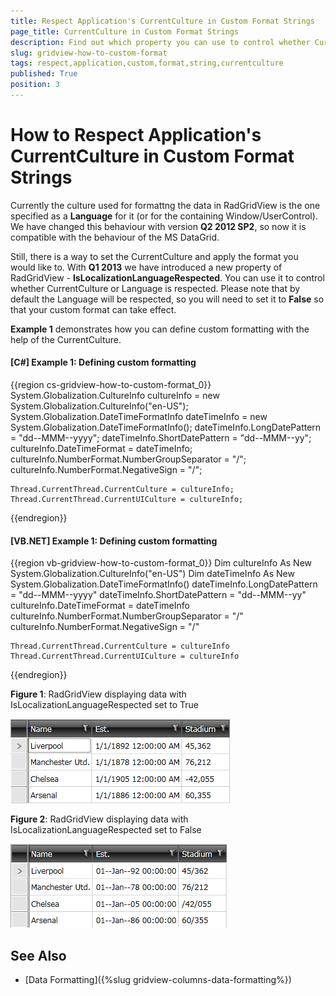 ```yaml
---
title: Respect Application's CurrentCulture in Custom Format Strings
page_title: CurrentCulture in Custom Format Strings
description: Find out which property you can use to control whether CurrentCulture or Language are respected within RadGridView - Telerik's WPF DataGrid.
slug: gridview-how-to-custom-format
tags: respect,application,custom,format,string,currentculture
published: True
position: 3
---
```


# How to Respect Application's CurrentCulture in Custom Format Strings

Currently the culture used for formattng the data in RadGridView is the one specified as a __Language__ for it (or for the containing Window/UserControl). We have changed this behaviour with version __Q2 2012 SP2__, so now it is compatible with the behaviour of the MS DataGrid. 

Still, there is a way to set the CurrentCulture and apply the format you would like to. With __Q1 2013__ we have introduced a new property of RadGridView - __IsLocalizationLanguageRespected__. You can use it to control whether CurrentCulture or Language is respected. Please note that by default the Language will be respected, so you will need to set it to **False** so that your custom format can take effect.
        
**Example 1** demonstrates how you can define custom formatting with the help of the CurrentCulture.

#### __[C#] Example 1: Defining custom formatting__

{{region cs-gridview-how-to-custom-format_0}}
	System.Globalization.CultureInfo cultureInfo = new System.Globalization.CultureInfo("en-US");
	System.Globalization.DateTimeFormatInfo dateTimeInfo =
	new System.Globalization.DateTimeFormatInfo();
	dateTimeInfo.LongDatePattern = "dd--MMM--yyyy";
	dateTimeInfo.ShortDatePattern = "dd--MMM--yy";
	cultureInfo.DateTimeFormat = dateTimeInfo;
	cultureInfo.NumberFormat.NumberGroupSeparator = "/";
	cultureInfo.NumberFormat.NegativeSign = "/";
	
	Thread.CurrentThread.CurrentCulture = cultureInfo;
	Thread.CurrentThread.CurrentUICulture = cultureInfo;
{{endregion}}

#### __[VB.NET] Example 1: Defining custom formatting__

{{region vb-gridview-how-to-custom-format_0}}
	Dim cultureInfo As New System.Globalization.CultureInfo("en-US")
	Dim dateTimeInfo As New System.Globalization.DateTimeFormatInfo()
	dateTimeInfo.LongDatePattern = "dd--MMM--yyyy"
	dateTimeInfo.ShortDatePattern = "dd--MMM--yy"
	cultureInfo.DateTimeFormat = dateTimeInfo
	cultureInfo.NumberFormat.NumberGroupSeparator = "/"
	cultureInfo.NumberFormat.NegativeSign = "/"
	
	Thread.CurrentThread.CurrentCulture = cultureInfo
	Thread.CurrentThread.CurrentUICulture = cultureInfo
{{endregion}}

__Figure 1__: RadGridView displaying data with IsLocalizationLanguageRespected set to True
        
![RadGridView displaying data with IsLocalizationLanguageRespected set to True](images/gridview_customformat_before.png)

__Figure 2__: RadGridView displaying data with IsLocalizationLanguageRespected set to False

![RadGridView displaying data with IsLocalizationLanguageRespected set to False](images/gridview_customformat_after.png)

## See Also

 * [Data Formatting]({%slug gridview-columns-data-formatting%})
